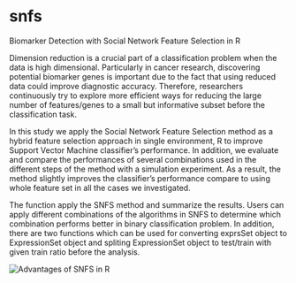 # snfs
Biomarker Detection with Social Network Feature Selection in R

Dimension reduction is a crucial part of a classification problem when the data is high dimensional. Particularly in cancer research, discovering potential biomarker genes is important due to the fact that using reduced data could improve diagnostic accuracy. Therefore, researchers continuously try to explore more efficient ways for reducing the large number of features/genes to a small but informative subset before the classification task.

In this study we apply the Social Network Feature Selection method as a hybrid feature selection approach in single environment, R to improve Support Vector Machine classifier’s performance. In addition, we evaluate and compare the performances of several combinations used in the different steps of the method with a simulation experiment. As a result, the method slightly improves the classifier’s performance compare to using whole feature set in all the cases we investigated.   

The function apply the SNFS method and summarize the results. Users can apply different combinations of the algorithms in SNFS to determine which combination performs better in binary classification problem. In addition, there are two functions which can be used for converting exprsSet object to ExpressionSet object and spliting ExpressionSet object to test/train with given train ratio before the analysis. 


![Advantages of SNFS in R](https://github.com/ygmrzngn/snfs/assets/60139900/ccb38235-8096-46cf-90a6-da9b1ac77671)
